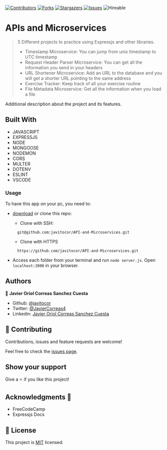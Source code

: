 <!--
*** Thanks for checking out this README Template. If you have a suggestion that would
*** make this better, please fork the repo and create a pull request or simply open
*** an issue with the tag "enhancement".
*** Thanks again! Now go create something AMAZING! :D
-->

<!-- PROJECT SHIELDS -->
<!--
*** I'm using markdown "reference style" links for readability.
*** Reference links are enclosed in brackets [ ] instead of parentheses ( ).
*** See the bottom of this document for the declaration of the reference variables
*** for contributors-url, forks-url, etc. This is an optional, concise syntax you may use.
*** https://www.markdownguide.org/basic-syntax/#reference-style-links
-->
[![Contributors][contributors-shield]][contributors-url] 
[![Forks][forks-shield]][forks-url] 
[![Stargazers][stars-shield]][stars-url] 
[![Issues][issues-shield]][issues-url] 
![Hireable](https://cdn.rawgit.com/hiendv/hireable/master/styles/default/yes.svg) 

# APIs and Microservices

>  5 Different projects to practice using Expressjs and other libraries.
  > - Timestamp Microservice: You can jump from unix timestamp to UTC timestamp
  > - Request Header Parser Microservice: You can get all the information you send in your headers
  > - URL Shortener Microservice: Add an URL to the database and you will get a shorter URL pointing to the same address
  > - Exercise Tracker: Keep track of all your exercise routine
  > - File Metadata Microservice: Get all the information when you load a file

Additional description about the project and its features.

## Built With

- JAVASCRIPT
- EXPRESSJS
- NODE
- MONGOOSE
- NODEMON
- CORS
- MULTER
- DOTENV
- ESLINT
- VSCODE

### Usage
To have this app on your pc, you need to:
* [download](https://github.com/javitocor/API-and-Microservices/archive/development.zip) or clone this repo:
  - Clone with SSH:
  ```
    git@github.com:javitocor/API-and-Microservices.git
  ```
  - Clone with HTTPS
  ```
    https://github.com/javitocor/API-and-Microservices.git
  ```

* Access each folder from your terminal and run `node server.js`. Open `localhost:3000` in your browser.

## Authors

👤 **Javier Oriol Correas Sanchez Cuesta**

- Github: [@javitocor](https://github.com/javitocor) 
- Twitter: [@JavierCorreas4](https://twitter.com/JavierCorreas4) 
- Linkedin: [Javier Oriol Correas Sanchez Cuesta](https://www.linkedin.com/in/javier-correas-sanchez-cuesta-15289482/) 

## 🤝 Contributing

Contributions, issues and feature requests are welcome!

Feel free to check the [issues page](https://github.com/javitocor/API-and-Microservices/issues).

## Show your support

Give a ⭐️ if you like this project!

## Acknowledgments 🚀

- FreeCodeCamp
- Expressjs Docs

## 📝 License

This project is [MIT](lic.url) licensed.

<!-- MARKDOWN LINKS & IMAGES -->
<!-- https://www.markdownguide.org/basic-syntax/#reference-style-links -->
[contributors-shield]: https://img.shields.io/github/contributors/javitocor/API-and-Microservices.svg?style=flat-square
[contributors-url]: https://github.com/javitocor/API-and-Microservices/graphs/contributors
[forks-shield]: https://img.shields.io/github/forks/javitocor/API-and-Microservices.svg?style=flat-square
[forks-url]: https://github.com/javitocor/API-and-Microservices/network/members
[stars-shield]: https://img.shields.io/github/stars/javitocor/API-and-Microservices.svg?style=flat-square
[stars-url]: https://github.com/javitocor/API-and-Microservices/stargazers
[issues-shield]: https://img.shields.io/github/issues/javitocor/API-and-Microservices.svg?style=flat-square
[issues-url]: https://github.com/javitocor/API-and-Microservices/issues